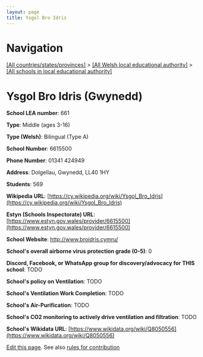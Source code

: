 ```yaml
---
layout: page
title: Ysgol Bro Idris
---
```

# Navigation

[[All countries/states/provinces]](../../..) > [[All Welsh local educational authority]](../..) > [[All schools in local educational authority]](..)

# Ysgol Bro Idris (Gwynedd)

**School LEA number**: 661

**Type**: Middle (ages 3-16)

**Type (Welsh)**: Bilingual (Type A)

**School Number**: 6615500

**Phone Number**: 01341 424949

**Address**: Dolgellau, Gwynedd, LL40 1HY

**Students**: 569

**Wikipedia URL**: [https://cy.wikipedia.org/wiki/Ysgol_Bro_Idris](https://cy.wikipedia.org/wiki/Ysgol_Bro_Idris)

**Estyn (Schools Inspectorate) URL**: [https://www.estyn.gov.wales/provider/6615500](https://www.estyn.gov.wales/provider/6615500)

**School Website**: http://www.broidris.cymru/

**School's overall airborne virus protection grade (0-5)**: 0

**Discord, Facebook, or WhatsApp group for discovery/advocacy for THIS school**: TODO

**School's policy on Ventilation**: TODO

**School's Ventilation Work Completion**: TODO

**School's Air-Purification**: TODO

**School's CO2 monitoring to actively drive ventilation and filtration**: TODO

**School's Wikidata URL**: [https://www.wikidata.org/wiki/Q8050556](https://www.wikidata.org/wiki/Q8050556)




[Edit this page](https://github.com/ventilate-schools/Wales/edit/prif/./Gwynedd/Ysgol_Bro_Idris.md). See also [rules for contribution](../../../contribution-rules/)